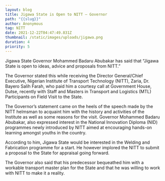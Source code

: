 ```yaml
---
layout: blog
title: Jigawa State is Open to NITT – Governor
path: "{{slug}}"
author: Anonymous
tag: NITT
date: 2021-12-22T04:47:49.831Z
thumbnail: /static/images/uploads/jigawa.png
duration: 4
priority: 5
---
```

<!--StartFragment-->

Jigawa State Governor Mohammed Badaru Abubakar has said that “Jigawa State is open to ideas, advice and proposals from NITT.”

The Governor stated this while receiving the Director General/Chief Executive, Nigerian Institute of Transport Technology (NITT), Zaria, Dr. Bayero Salih Farah, who paid him a courtesy call at Government House, Dutse, recently with Staff and Masters in Transport and Logistics (MTL) Participants on Field Visit to the State.

The Governor’s statement came on the heels of the speech made by the NITT helmsman to acquaint him with the history and activities of the Institute as well as some reasons for the visit.
Governor Mohammed Badaru Abubakar, also expressed interest in the National Innovation Diploma (NID) programmes newly introduced by NITT aimed at encouraging hands-on learning amongst youths in the country.

According to him, Jigawa State would be interested in the Welding and Fabrication programme for a start. He however implored the NITT to submit a proposal to the State for appraisal going forward.

The Governor also said that his predecessor bequeathed him with a workable transport master plan for the State and that he was willing to work with NITT to make it a reality.

<!--EndFragment-->